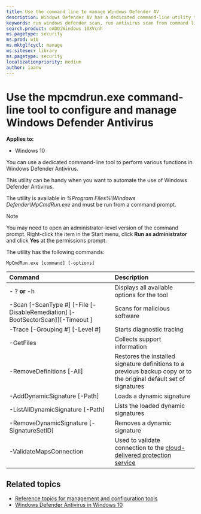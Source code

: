 ```yaml
---
title: Use the command line to manage Windows Defender AV
description: Windows Defender AV has a dedicated command-line utility that can run scans and configure protection.
keywords: run windows defender scan, run antivirus scan from command line, run windows defender scan from command line, mpcmdrun, defender
search.product: eADQiWindows 10XVcnh
ms.pagetype: security
ms.prod: w10
ms.mktglfcycl: manage
ms.sitesec: library
ms.pagetype: security
localizationpriority: medium
author: iaanw
---
```



# Use the mpcmdrun.exe command-line tool to configure and manage Windows Defender Antivirus

**Applies to:**

- Windows 10


You can use a dedicated command-line tool to perform various functions in Windows Defender Antivirus. 

This utility can be handy when you want to automate the use of Windows Defender Antivirus. 

The utility is available in _%Program Files%\Windows Defender\MpCmdRun.exe_ and must be run from a command prompt.

> [!NOTE]
> You may need to open an administrator-level version of the command prompt. Right-click the item in the Start menu, click **Run as administrator** and click **Yes** at the permissions prompt.


The utility has the following commands:

```DOS
MpCmdRun.exe [command] [-options]
```

Command | Description 
:---|:---
\- ? **or** -h | Displays all available options for the tool
\-Scan [-ScanType #] [-File <path> [-DisableRemediation] [-BootSectorScan]][-Timeout <days>] | Scans for malicious software
\-Trace  [-Grouping #] [-Level #]| Starts diagnostic tracing
\-GetFiles | Collects support information
\-RemoveDefinitions [-All] | Restores the installed signature definitions to a previous backup copy or to the original default set of signatures
\-AddDynamicSignature [-Path] | Loads a dynamic signature
\-ListAllDynamicSignature [-Path] | Lists the loaded dynamic signatures
\-RemoveDynamicSignature [-SignatureSetID] | Removes a dynamic signature
\-ValidateMapsConnection | Used to validate connection to the [cloud-delivered protection service](configure-network-connections-windows-defender-antivirus.md)




## Related topics

- [Reference topics for management and configuration tools](configuration-management-reference-windows-defender-antivirus.md)
- [Windows Defender Antivirus in Windows 10](windows-defender-antivirus-in-windows-10.md)


